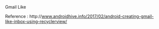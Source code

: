 Gmail Like

Reference :
http://<i></i>www.androidhive.info/2017/02/android-creating-gmail-like-inbox-using-recyclerview/
